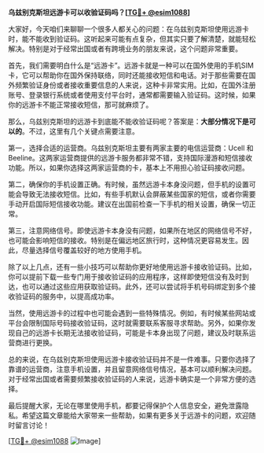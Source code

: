 **乌兹别克斯坦远游卡可以收验证码吗？[[TG💪+ @esim1088](https://t.me/s/esim1088)]**

大家好，今天咱们来聊聊一个很多人都关心的问题：在乌兹别克斯坦使用远游卡时，能不能收到验证码。这听起来可能有点复杂，但其实只要了解清楚，就能轻松解决。特别是对于经常出国或者有跨境业务的朋友来说，这个问题非常重要。

首先，我们需要明白什么是“远游卡”。远游卡就是一种可以在国外使用的手机SIM卡，它可以帮助你在国外保持联络，同时还能接收短信和电话。对于那些需要在国外频繁验证身份或者接收重要信息的人来说，这种卡非常实用。比如，在国外注册账号、登录银行系统或者使用支付平台时，通常都需要输入验证码。这时候，如果你的远游卡不能正常接收短信，那可就麻烦了。

那么，乌兹别克斯坦的远游卡到底能不能收验证码呢？答案是：**大部分情况下是可以的**。不过，这里有几个关键点需要注意。

第一，选择合适的运营商。乌兹别克斯坦主要有两家主要的电信运营商：Ucell 和 Beeline。这两家运营商提供的远游卡服务都非常不错，支持国际漫游和短信接收功能。所以，如果你选择这两家运营商的卡，基本上不用担心验证码接收问题。

第二，确保你的手机设置正确。有时候，虽然远游卡本身没问题，但手机的设置可能会导致无法接收短信。比如，有些手机默认会屏蔽某些国家的短信，或者你需要手动开启国际短信接收功能。建议在出国前检查一下手机的相关设置，确保一切正常。

第三，注意网络信号。即使远游卡本身没有问题，如果所在地区的网络信号不好，也可能会影响短信的接收。特别是在偏远地区旅行时，这种情况更容易发生。因此，尽量选择信号覆盖较好的地方使用手机。

除了以上几点，还有一些小技巧可以帮助你更好地使用远游卡接收验证码。比如，你可以提前下载一些专门用于接收验证码的应用程序，这样即使短信没有及时到达，也可以通过这些应用获取验证码。此外，还可以尝试将手机号码绑定到多个接收验证码的服务中，以提高成功率。

当然，使用远游卡的过程中也可能会遇到一些特殊情况。例如，有时候某些网站或平台会限制国际号码接收验证码，这时就需要联系客服寻求帮助。另外，如果你发现自己的远游卡长期无法接收验证码，可能是卡本身出现了问题，建议及时联系运营商进行更换。

总的来说，在乌兹别克斯坦使用远游卡接收验证码并不是一件难事。只要你选择了靠谱的运营商，注意手机设置，并且留意网络信号情况，基本可以顺利解决问题。对于经常出国或者需要频繁接收验证码的人来说，远游卡确实是一个非常方便的选择。

最后提醒大家，无论在哪里使用手机，都要记得保护个人信息安全，避免泄露隐私。希望这篇文章能给大家带来一些帮助，如果有更多关于远游卡的问题，欢迎随时留言讨论！

[[TG💪+ @esim1088](https://t.me/s/esim1088) ![Image](https://i.postimg.cc/4NQfJmqS/Snipaste-2025-05-13-00-14-12.png)]